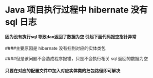# Java 项目执行过程中 hibernate 没有 sql 日志

#### 因为没有执行sql 导致dao返回了数据为空 引起下面代码报空指针异常

####主要原因是 hibernate 没有扫到对应的实体类包

####但是该问题不会造成程序报错，只是不会执行相关 sql 返回的数据为空

#### 只要在对应的配置文件中加入对应实体类的扫包路径即可解决







